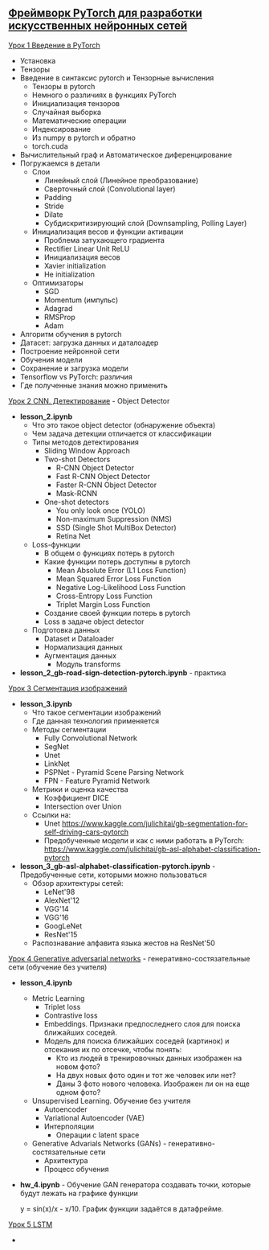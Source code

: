 [Фреймворк PyTorch для разработки искусственных нейронных сетей](https://gb.ru/lessons/134922)
---

[Урок 1 Введение в PyTorch](https://gb.ru/lessons/134922)

- Установка
- Тензоры
- Введение в синтаксис pytorch и Тензорные вычисления
  - Тензоры в pytorch
  - Немного о различиях в функциях PyTorch
  - Инициализация тензоров
  - Случайная выборка
  - Математические операции
  - Индексирование
  - Из numpy в pytorch и обратно
  - torch.cuda
- Вычислительный граф и Автоматическое диференцирование
- Погружаемся в детали
  - Слои
    - Линейный слой (Линейное преобразование)
    - Сверточный слой (Convolutional layer)
    - Padding
    - Stride
    - Dilate
    - Cубдискритизирующий слой (Downsampling, Polling Layer)
  - Инициализация весов и функции активации
    - Проблема затухающего градиента
    - Rectifier Linear Unit ReLU
    - Инициализация весов
    - Xavier initialization
    - He initialization
  - Оптимизаторы
    - SGD
    - Momentum (импульс)
    - Adagrad
    - RMSProp
    - Adam
- Алгоритм обучения в pytorch
- Датасет: загрузка данных и даталоадер
- Построение нейронной сети
- Обучения модели
- Сохранение и загрузка модели
- Tensorflow vs PyTorch: различия
- Где полученные знания можно применить

[Урок 2 CNN. Детектирование](https://gb.ru/lessons/134923) - Object Detector

- **lesson_2.ipynb**
  - Что это такое object detector (обнаружение объекта)
  - Чем задача детекции отличается от классификации
  - Типы методов детектирования
    - Sliding Window Approach
    - Two-shot Detectors
      - R-CNN Object Detector
      - Fast R-CNN Object Detector
      - Faster R-CNN Object Detector
      - Mask-RCNN
    - One-shot detectors
      - You only look once (YOLO)
      - Non-maximum Suppression (NMS)
      - SSD (Single Shot MultiBox Detector)
      - Retina Net
  - Loss-функции
    - В общем о функциях потерь в pytorch
    - Какие функции потерь доступны в pytorch
      - Mean Absolute Error (L1 Loss Function)
      - Mean Squared Error Loss Function
      - Negative Log-Likelihood Loss Function
      - Cross-Entropy Loss Function
      - Triplet Margin Loss Function
    - Создание своей функции потерь в pytorch
    - Loss в задаче object detector
  - Подготовка данных
    - Dataset и Dataloader
    - Нормализация данных
    - Аугментация данных
      - Модуль transforms
- **lesson_2_gb-road-sign-detection-pytorch.ipynb** - практика

[Урок 3 Сегментация изображений](https://gb.ru/lessons/134924)

- **lesson_3.ipynb**
  - Что такое сегментации изображений
  - Где данная технология применяется
  - Методы сегментации
    - Fully Convolutional Network
    - SegNet
    - Unet
    - LinkNet
    - PSPNet - Pyramid Scene Parsing Network
    - FPN - Feature Pyramid Network 
  - Метрики и оценка качества
    - Коэффициент DICE
    - Intersection over Union
  - Ссылки на:
    - Unet https://www.kaggle.com/julichitai/gb-segmentation-for-self-driving-cars-pytorch
    - Предобученные модели и как с ними работать в PyTorch: https://www.kaggle.com/julichitai/gb-asl-alphabet-classification-pytorch
- **lesson_3_gb-asl-alphabet-classification-pytorch.ipynb** - Предобученные сети, которыми можно пользоваться
  - Обзор архитектуры сетей:
    - LeNet'98
    - AlexNet'12
    - VGG'14
    - VGG'16
    - GoogLeNet
    - ResNet'15
  -  Распознавание алфавита языка жестов на ResNet'50

[Урок 4 Generative adversarial networks](https://gb.ru/lessons/134925) - генеративно-состязательные сети (обучение без учителя)

- **lesson_4.ipynb**

  - Metric Learning
    - Triplet loss
    - Contrastive loss
    - Embeddings. Признаки предпоследнего слоя для поиска ближайших соседей.
    - Модель для поиска ближайших соседей (картинок) и отсекания их по отсечке, чтобы понять:
      - Кто из людей в тренировочных данных изображен на новом фото?
      - На двух новых фото один и тот же человек или нет?
      - Даны 3 фото нового человека. Изображен ли он на еще одном фото?
  - Unsupervised Learning. Обучение без учителя
    - Autoencoder
    - Variational Autoencoder (VAE)
    - Интерполяции
      - Операции с latent space
  - Generative Advarials Networks (GANs) - генеративно-состязательные сети
    - Архитектура
    - Процесс обучения

- **hw_4.ipynb** - Обучение GAN генератора создавать точки, которые будут лежать на графике функции

  y = sin(x)/x - x/10. График функции задаётся в датафрейме.


[Урок 5 LSTM](https://gb.ru/lessons/134926)

- 

